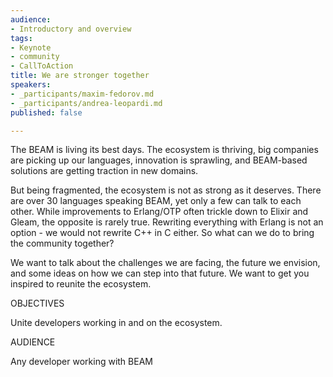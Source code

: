 ```yaml
---
audience:
- Introductory and overview
tags:
- Keynote
- community
- CallToAction
title: We are stronger together
speakers:
- _participants/maxim-fedorov.md
- _participants/andrea-leopardi.md
published: false

---
```

The BEAM is living its best days. The ecosystem is thriving, big companies are picking up our languages, innovation is sprawling, and BEAM-based solutions are getting traction in new domains.  
  
But being fragmented, the ecosystem is not as strong as it deserves. There are over 30 languages speaking BEAM, yet only a few can talk to each other. While improvements to Erlang/OTP often trickle down to Elixir and Gleam, the opposite is rarely true. Rewriting everything with Erlang is not an option - we would not rewrite C++ in C either. So what can we do to bring the community together?  
  
We want to talk about the challenges we are facing, the future we envision, and some ideas on how we can step into that future. We want to get you inspired to reunite the ecosystem.

OBJECTIVES

Unite developers working in and on the ecosystem.

AUDIENCE

Any developer working with BEAM
